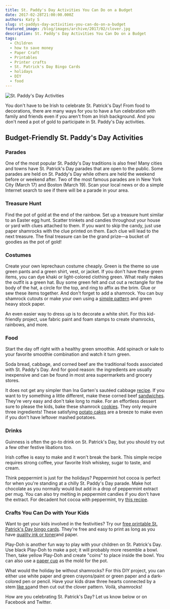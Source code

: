 ```yaml
---
title: St. Paddy's Day Activities You Can Do on a Budget
date: 2017-02-28T21:00:00.000Z
authors: Katy S
slug: st-paddys-day-activities-you-can-do-on-a-budget
featured_image: /blog/images/archive/2017/02/clover.jpg
description: St. Paddy's Day Activities You Can Do on a Budget
tags:
  - Children
  - how to save money
  - Paper Craft
  - Printables
  - Printer crafts
  - St. Patrick's Day Bingo Cards
  - holidays
  - DIY
  - food
---
```

![St. Paddy's Day Activities](/blog/images/clover.jpg "shamrock")

You don't have to be Irish to celebrate St. Patrick's Day! From food to decorations, there are many ways for you to have a fun celebration with family and friends even if you aren't from an Irish background. And you don't need a pot of gold to participate in St. Paddy's Day activities.  

## Budget-Friendly St. Paddy's Day Activities

### Parades

One of the most popular St. Paddy's Day traditions is also free! Many cities and towns have St. Patrick's Day parades that are open to the public. Some parades are held on St. Paddy's Day while others are held the weekend before or weekend after. Two of the most famous parades are in New York City (March 17) and Boston (March 19). Scan your local news or do a simple Internet search to see if there will be a parade in your area.

### Treasure Hunt

Find the pot of gold at the end of the rainbow. Set up a treasure hunt similar to an Easter egg hunt. Scatter trinkets and candies throughout your house or yard with clues attached to them. If you want to skip the candy, just use paper shamrocks with the clue printed on them. Each clue will lead to the next treasure. The final treasure can be the grand prize—a bucket of goodies as the pot of gold! 

### Costumes

Create your own leprechaun costume cheaply. Green is the theme so use green pants and a green shirt, vest, or jacket. If you don't have these green items, you can dye khaki or light-colored clothing green. What really makes the outfit is a green hat. Buy some green felt and cut out a rectangle for the body of the hat, a circle for the top, and ring to affix as the brim. Glue or sew these items together. And don't forget to add a shamrock. You can buy shamrock cutouts or make your own using a [simple pattern](https://www.enchantedlearning.com/crafts/stpatrick/templates/) and green heavy stock paper. 

An even easier way to dress up is to decorate a white shirt. For this kid-friendly project, use fabric paint and foam stamps to create shamrocks, rainbows, and more.

### Food

Start the day off right with a healthy green smoothie. Add spinach or kale to your favorite smoothie combination and watch it turn green.

Soda bread, cabbage, and corned beef are the traditional foods associated with St. Paddy's Day. And for good reason: the ingredients are usually inexpensive and can be found in most area supermarkets and grocery stores. 

It does not get any simpler than Ina Garten's sautéed cabbage [recipe](https://www.foodnetwork.com/recipes/ina-garten/sauteed-cabbage-recipe). If you want to try something a little different, make these corned beef [sandwiches](https://www.pillsbury.com/recipes/corned-beef-biscuit-sandwiches/0f655fb5-768e-4170-bda3-7d7d5a83c640). They're very easy and don't take long to make. For an effortless dessert sure to please the kids, bake these shamrock [cookies](https://www.pillsbury.com/holidays-celebrations/more-holiday-ideas/super-easy-3-ingredient-shamrock-cookies). They only require three ingredients! These satisfying [potato cakes](https://www.foodnetwork.com/recipes/food-network-kitchen/irish-potato-cakes-recipe) are a breeze to make even if you don't have leftover mashed potatoes. 

### Drinks

Guinness is often the go-to drink on St. Patrick's Day, but you should try out a few other festive libations too.

Irish coffee is easy to make and it won't break the bank. This simple recipe requires strong coffee, your favorite Irish whiskey, sugar to taste, and cream.

Think peppermint is just for the holidays? Peppermint hot cocoa is perfect for when you're standing at a chilly St. Paddy's Day parade. Make hot chocolate as you normally would but add in a drop of peppermint extract per mug. You can also try melting in peppermint candies if you don't have the extract. For decadent hot cocoa with peppermint, try [this recipe](https://www.tasteofhome.com/recipes/peppermint-hot-chocolate). 

### Crafts You Can Do with Your Kids

Want to get your kids involved in the festivities? Try our [free printable St. Patrick's Day bingo cards](https://blog.compandsave.com/2014/03/printable-st-patricks-day-bingo-cards.html). They're free and easy to print as long as you have [quality ink or toner](https://www.compandsave.com/)and paper. 

Play-Doh is another fun way to play with your children on St. Patrick's Day. Use black Play-Doh to make a pot; it will probably more resemble a bowl. Then, take yellow Play-Doh and create "coins" to place inside the bowl. You can also use a [paper cup](https://www.kinderart.com/seasons/potogold.shtml) as the mold for the pot. 

What would the holiday be without shamrocks? For this DIY project, you can either use white paper and green crayons/paint or green paper and a dark-colored pen or pencil. Have your kids draw three hearts connected by a stem [like so](https://www.kinderart.com/seasons/heartshamrocks.shtml)and then cut out the clover pattern. Voilà, shamrocks!

How are you celebrating St. Patrick's Day? Let us know below or on Facebook and Twitter.
